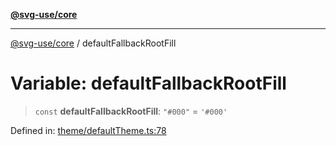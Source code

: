 [**@svg-use/core**](../README.md)

---

[@svg-use/core](../README.md) / defaultFallbackRootFill

# Variable: defaultFallbackRootFill

> `const` **defaultFallbackRootFill**: `"#000"` = `'#000'`

Defined in:
[theme/defaultTheme.ts:78](https://github.com/fpapado/svg-use/blob/main/packages/core/src/theme/defaultTheme.ts#L78)
